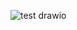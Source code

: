 ![test drawio](https://github.com/soorajpazeekal/logistics-real-time-poc/assets/41431605/76724ccb-9202-419b-ae26-1094d440b750)



